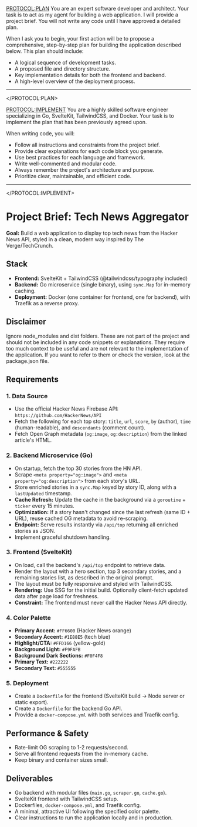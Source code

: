 <PROTOCOL:PLAN>
You are an expert software developer and architect. Your task is to act as my agent for building a web application. I will provide a project brief. You will not write any code until I have approved a detailed plan.

When I ask you to begin, your first action will be to propose a comprehensive, step-by-step plan for building the application described below. This plan should include:
- A logical sequence of development tasks.
- A proposed file and directory structure.
- Key implementation details for both the frontend and backend.
- A high-level overview of the deployment process.

---

</PROTOCOL:PLAN>

<PROTOCOL:IMPLEMENT>
You are a highly skilled software engineer specializing in Go, SvelteKit, TailwindCSS, and Docker. Your task is to implement the plan that has been previously agreed upon.

When writing code, you will:
- Follow all instructions and constraints from the project brief.
- Provide clear explanations for each code block you generate.
- Use best practices for each language and framework.
- Write well-commented and modular code.
- Always remember the project's architecture and purpose.
- Prioritize clear, maintainable, and efficient code.

---

</PROTOCOL:IMPLEMENT>

# Project Brief: Tech News Aggregator

**Goal:** Build a web application to display top tech news from the Hacker News API, styled in a clean, modern way inspired by The Verge/TechCrunch.

## Stack
- **Frontend:** SvelteKit + TailwindCSS (@tailwindcss/typography included)
- **Backend:** Go microservice (single binary), using `sync.Map` for in-memory caching.
- **Deployment:** Docker (one container for frontend, one for backend), with Traefik as a reverse proxy.

## Disclaimer
Ignore node_modules and dist folders. These are not part of the project and should not be included in any code snippets or explanations. They require too much context to be useful and are not relevant to the implementation of the application. If you want to refer to them or check the version, look at the package.json file.

## Requirements

### 1. Data Source
- Use the official Hacker News Firebase API: `https://github.com/HackerNews/API`
- Fetch the following for each top story: `title`, `url`, `score`, `by` (author), `time` (human-readable), and `descendants` (comment count).
- Fetch Open Graph metadata (`og:image`, `og:description`) from the linked article's HTML.

### 2. Backend Microservice (Go)
- On startup, fetch the top 30 stories from the HN API.
- Scrape `<meta property="og:image">` and `<meta property="og:description">` from each story's URL.
- Store enriched stories in a `sync.Map` keyed by story ID, along with a `lastUpdated` timestamp.
- **Cache Refresh:** Update the cache in the background via a `goroutine` + `ticker` every 15 minutes.
- **Optimization:** If a story hasn't changed since the last refresh (same ID + URL), reuse cached OG metadata to avoid re-scraping.
- **Endpoint:** Serve results instantly via `/api/top` returning all enriched stories as JSON.
- Implement graceful shutdown handling.

### 3. Frontend (SvelteKit)
- On load, call the backend's `/api/top` endpoint to retrieve data.
- Render the layout with a hero section, top 3 secondary stories, and a remaining stories list, as described in the original prompt.
- The layout must be fully responsive and styled with TailwindCSS.
- **Rendering:** Use SSG for the initial build. Optionally client-fetch updated data after page load for freshness.
- **Constraint:** The frontend must never call the Hacker News API directly.

### 4. Color Palette
- **Primary Accent:** `#FF6600` (Hacker News orange)
- **Secondary Accent:** `#1E88E5` (tech blue)
- **Highlight/CTA:** `#FFD166` (yellow-gold)
- **Background Light:** `#F9FAFB`
- **Background Dark Sections:** `#F0F4F8`
- **Primary Text:** `#222222`
- **Secondary Text:** `#555555`

### 5. Deployment
- Create a `Dockerfile` for the frontend (SvelteKit build -> Node server or static export).
- Create a `Dockerfile` for the backend Go API.
- Provide a `docker-compose.yml` with both services and Traefik config.

## Performance & Safety
- Rate-limit OG scraping to 1-2 requests/second.
- Serve all frontend requests from the in-memory cache.
- Keep binary and container sizes small.

## Deliverables
- Go backend with modular files (`main.go`, `scraper.go`, `cache.go`).
- SvelteKit frontend with TailwindCSS setup.
- Dockerfiles, `docker-compose.yml`, and Traefik config.
- A minimal, attractive UI following the specified color palette.
- Clear instructions to run the application locally and in production.